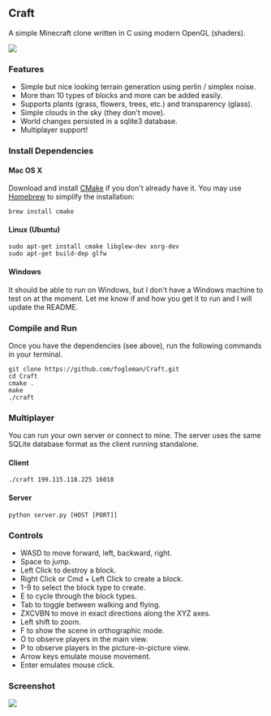 ## Craft

A simple Minecraft clone written in C using modern OpenGL (shaders).

![](https://raw.github.com/fogleman/Craft/master/screenshot1.png)

### Features

* Simple but nice looking terrain generation using perlin / simplex noise.
* More than 10 types of blocks and more can be added easily.
* Supports plants (grass, flowers, trees, etc.) and transparency (glass).
* Simple clouds in the sky (they don't move).
* World changes persisted in a sqlite3 database.
* Multiplayer support!

### Install Dependencies

#### Mac OS X

Download and install [CMake](http://www.cmake.org/cmake/resources/software.html) if you don't already have it. You may use [Homebrew](http://brew.sh) to simplify the installation:

    brew install cmake

#### Linux (Ubuntu)

    sudo apt-get install cmake libglew-dev xorg-dev
    sudo apt-get build-dep glfw

#### Windows

It should be able to run on Windows, but I don't have a Windows machine to test on at the moment. Let me know if and how you get it to run and I will update the README.

### Compile and Run

Once you have the dependencies (see above), run the following commands in your terminal.

    git clone https://github.com/fogleman/Craft.git
    cd Craft
    cmake .
    make
    ./craft

### Multiplayer

You can run your own server or connect to mine. The server uses the same SQLite database format as the client running standalone.

#### Client

    ./craft 199.115.118.225 16018

#### Server

    python server.py [HOST [PORT]]

### Controls

- WASD to move forward, left, backward, right.
- Space to jump.
- Left Click to destroy a block.
- Right Click or Cmd + Left Click to create a block.
- 1-9 to select the block type to create.
- E to cycle through the block types.
- Tab to toggle between walking and flying.
- ZXCVBN to move in exact directions along the XYZ axes.
- Left shift to zoom.
- F to show the scene in orthographic mode.
- O to observe players in the main view.
- P to observe players in the picture-in-picture view.
- Arrow keys emulate mouse movement.
- Enter emulates mouse click.

### Screenshot

![](https://raw.github.com/fogleman/Craft/master/screenshot2.png)
